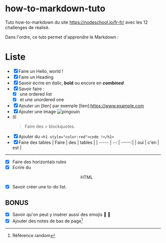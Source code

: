 # how-to-markdown-tuto
Tuto how-to-markdown du site https://nodeschool.io/fr-fr/ avec les 12 challenges de réalisé.

Dans l'ordre, ce tuto permet d'apprendre le Markdown :

# Liste
- [x] Faire un Hello, world !
- [x] Faire un Heading
- [x] Savoir écrire en _italic_, **bold** ou encore en **_combined_**
- [x] Savoir faire :
  - [x] une ordered list
  - [x] et une unordered one
- [x] Ajouter un [lien] par exemple
    [lien]:https://www.example.com
- [x] Ajouter une image
      ![pingouin](https://fr.infantino.com/cdn/shop/products/Yellow_Duck_1024x1024.jpg?v=1516797624)
- [x] > Faire des
      > blockquotes.
- [x] Ajouter du `<h1 style="color:red">code !</h1>`
- [x] Faire des tables
| Faire | des | tables |
| ----- | :-: | -----:|
| oui | c'en | est |
---
- [x] Faire des horizontals rules
- [x] Ecrire du <p align="center"> HTML </p>
- [x] Savoir créer une to-do list.
## BONUS
- [x] Savoir qu'on peut y insérer aussi des emojis 🦆 💝
- [x] Ajouter des notes de bas de page[^1]

[^1]: Référence random
